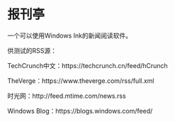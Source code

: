 # 报刊亭
一个可以使用Windows Ink的新闻阅读软件。

供测试的RSS源：
<p>TechCrunch中文：https://techcrunch.cn/feed/hCrunch</p>
<p>TheVerge：https://www.theverge.com/rss/full.xml</p>
<p>时光网：http://feed.mtime.com/news.rss</p>
<p>Windows Blog：https://blogs.windows.com/feed/</p>
